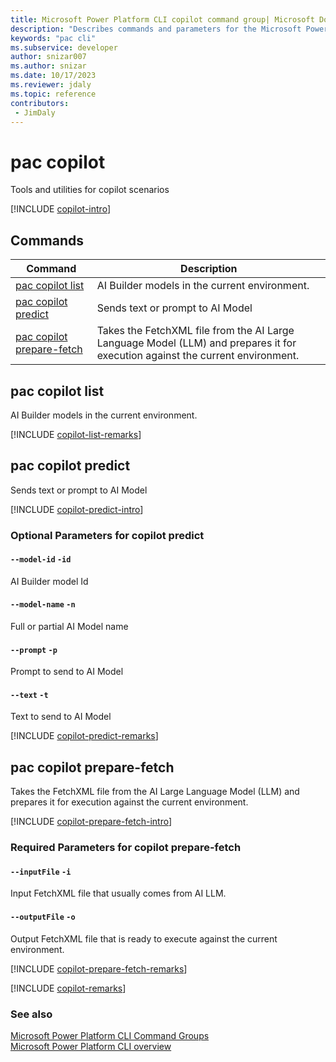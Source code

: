 ```yaml
---
title: Microsoft Power Platform CLI copilot command group| Microsoft Docs
description: "Describes commands and parameters for the Microsoft Power Platform CLI copilot command group."
keywords: "pac cli"
ms.subservice: developer
author: snizar007
ms.author: snizar
ms.date: 10/17/2023
ms.reviewer: jdaly
ms.topic: reference
contributors: 
 - JimDaly
---
```

<!-- 
Do not edit this file. 
This file is generated by a program and any changes will be overwritten when this topic is re-generated.
Use the include files to add additional content to this topic.
-->
# pac copilot

Tools and utilities for copilot scenarios

[!INCLUDE [copilot-intro](includes/copilot-intro.md)]

## Commands

|Command|Description|
|---------|---------|
|[pac copilot list](#pac-copilot-list)|AI Builder models in the current environment.|
|[pac copilot predict](#pac-copilot-predict)|Sends text or prompt to AI Model|
|[pac copilot prepare-fetch](#pac-copilot-prepare-fetch)|Takes the FetchXML file from the AI Large Language Model (LLM) and prepares it for execution against the current environment.|


## pac copilot list

AI Builder models in the current environment.

[!INCLUDE [copilot-list-remarks](includes/copilot-list-remarks.md)]

## pac copilot predict

Sends text or prompt to AI Model

[!INCLUDE [copilot-predict-intro](includes/copilot-predict-intro.md)]


### Optional Parameters for copilot predict

#### `--model-id` `-id`

AI Builder model Id

#### `--model-name` `-n`

Full or partial AI Model name

#### `--prompt` `-p`

Prompt to send to AI Model

#### `--text` `-t`

Text to send to AI Model

[!INCLUDE [copilot-predict-remarks](includes/copilot-predict-remarks.md)]

## pac copilot prepare-fetch

Takes the FetchXML file from the AI Large Language Model (LLM) and prepares it for execution against the current environment.

[!INCLUDE [copilot-prepare-fetch-intro](includes/copilot-prepare-fetch-intro.md)]


### Required Parameters for copilot prepare-fetch

#### `--inputFile` `-i`

Input FetchXML file that usually comes from AI LLM.

#### `--outputFile` `-o`

Output FetchXML file that is ready to execute against the current environment.

[!INCLUDE [copilot-prepare-fetch-remarks](includes/copilot-prepare-fetch-remarks.md)]

[!INCLUDE [copilot-remarks](includes/copilot-remarks.md)]

### See also

[Microsoft Power Platform CLI Command Groups](index.md)<br />
[Microsoft Power Platform CLI overview](../introduction.md)